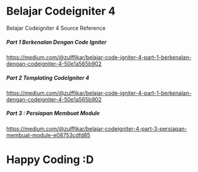 # Belajar Codeigniter 4
Belajar Codeigniter 4 Source Reference

##### Part 1 Berkenalan Dengan Code Igniter
https://medium.com/@zulffikar/belajar-code-igniter-4-part-1-berkenalan-dengan-codeigniter-4-50e1a565b902

##### Part 2 Templating CodeIgniter 4
https://medium.com/@zulffikar/belajar-code-igniter-4-part-1-berkenalan-dengan-codeigniter-4-50e1a565b902

##### Part 3 : Persiapan Membuat Module
https://medium.com/@zulffikar/belajar-codeigniter-4-part-3-persiapan-membuat-module-e08753cdfd85

# Happy Coding :D


